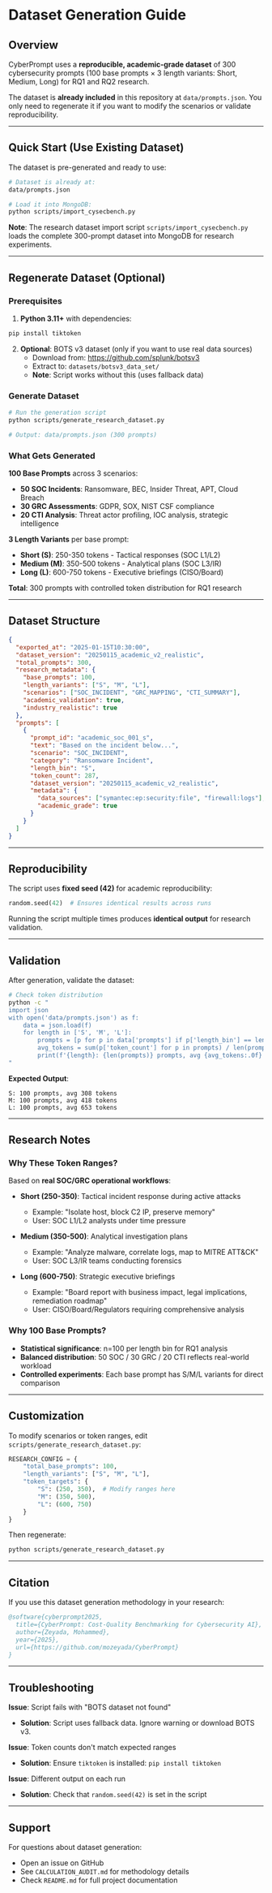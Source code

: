 # Dataset Generation Guide

## Overview

CyberPrompt uses a **reproducible, academic-grade dataset** of 300 cybersecurity prompts (100 base prompts × 3 length variants: Short, Medium, Long) for RQ1 and RQ2 research.

The dataset is **already included** in this repository at `data/prompts.json`. You only need to regenerate it if you want to modify the scenarios or validate reproducibility.

---

## Quick Start (Use Existing Dataset)

The dataset is pre-generated and ready to use:

```bash
# Dataset is already at:
data/prompts.json

# Load it into MongoDB:
python scripts/import_cysecbench.py
```

**Note**: The research dataset import script `scripts/import_cysecbench.py` loads the complete 300-prompt dataset into MongoDB for research experiments.

---

## Regenerate Dataset (Optional)

### Prerequisites

1. **Python 3.11+** with dependencies:
```bash
pip install tiktoken
```

2. **Optional**: BOTS v3 dataset (only if you want to use real data sources)
   - Download from: https://github.com/splunk/botsv3
   - Extract to: `datasets/botsv3_data_set/`
   - **Note**: Script works without this (uses fallback data)

### Generate Dataset

```bash
# Run the generation script
python scripts/generate_research_dataset.py

# Output: data/prompts.json (300 prompts)
```

### What Gets Generated

**100 Base Prompts** across 3 scenarios:
- **50 SOC Incidents**: Ransomware, BEC, Insider Threat, APT, Cloud Breach
- **30 GRC Assessments**: GDPR, SOX, NIST CSF compliance
- **20 CTI Analysis**: Threat actor profiling, IOC analysis, strategic intelligence

**3 Length Variants** per base prompt:
- **Short (S)**: 250-350 tokens - Tactical responses (SOC L1/L2)
- **Medium (M)**: 350-500 tokens - Analytical plans (SOC L3/IR)
- **Long (L)**: 600-750 tokens - Executive briefings (CISO/Board)

**Total**: 300 prompts with controlled token distribution for RQ1 research

---

## Dataset Structure

```json
{
  "exported_at": "2025-01-15T10:30:00",
  "dataset_version": "20250115_academic_v2_realistic",
  "total_prompts": 300,
  "research_metadata": {
    "base_prompts": 100,
    "length_variants": ["S", "M", "L"],
    "scenarios": ["SOC_INCIDENT", "GRC_MAPPING", "CTI_SUMMARY"],
    "academic_validation": true,
    "industry_realistic": true
  },
  "prompts": [
    {
      "prompt_id": "academic_soc_001_s",
      "text": "Based on the incident below...",
      "scenario": "SOC_INCIDENT",
      "category": "Ransomware Incident",
      "length_bin": "S",
      "token_count": 287,
      "dataset_version": "20250115_academic_v2_realistic",
      "metadata": {
        "data_sources": ["symantec:ep:security:file", "firewall:logs"],
        "academic_grade": true
      }
    }
  ]
}
```

---

## Reproducibility

The script uses **fixed seed (42)** for academic reproducibility:

```python
random.seed(42)  # Ensures identical results across runs
```

Running the script multiple times produces **identical output** for research validation.

---

## Validation

After generation, validate the dataset:

```bash
# Check token distribution
python -c "
import json
with open('data/prompts.json') as f:
    data = json.load(f)
    for length in ['S', 'M', 'L']:
        prompts = [p for p in data['prompts'] if p['length_bin'] == length]
        avg_tokens = sum(p['token_count'] for p in prompts) / len(prompts)
        print(f'{length}: {len(prompts)} prompts, avg {avg_tokens:.0f} tokens')
"
```

**Expected Output**:
```
S: 100 prompts, avg 308 tokens
M: 100 prompts, avg 418 tokens
L: 100 prompts, avg 653 tokens
```

---

## Research Notes

### Why These Token Ranges?

Based on **real SOC/GRC operational workflows**:

- **Short (250-350)**: Tactical incident response during active attacks
  - Example: "Isolate host, block C2 IP, preserve memory"
  - User: SOC L1/L2 analysts under time pressure

- **Medium (350-500)**: Analytical investigation plans
  - Example: "Analyze malware, correlate logs, map to MITRE ATT&CK"
  - User: SOC L3/IR teams conducting forensics

- **Long (600-750)**: Strategic executive briefings
  - Example: "Board report with business impact, legal implications, remediation roadmap"
  - User: CISO/Board/Regulators requiring comprehensive analysis

### Why 100 Base Prompts?

- **Statistical significance**: n=100 per length bin for RQ1 analysis
- **Balanced distribution**: 50 SOC / 30 GRC / 20 CTI reflects real-world workload
- **Controlled experiments**: Each base prompt has S/M/L variants for direct comparison

---

## Customization

To modify scenarios or token ranges, edit `scripts/generate_research_dataset.py`:

```python
RESEARCH_CONFIG = {
    "total_base_prompts": 100,
    "length_variants": ["S", "M", "L"],
    "token_targets": {
        "S": (250, 350),  # Modify ranges here
        "M": (350, 500),
        "L": (600, 750)
    }
}
```

Then regenerate:
```bash
python scripts/generate_research_dataset.py
```

---

## Citation

If you use this dataset generation methodology in your research:

```bibtex
@software{cyberprompt2025,
  title={CyberPrompt: Cost-Quality Benchmarking for Cybersecurity AI},
  author={Zeyada, Mohammed},
  year={2025},
  url={https://github.com/mozeyada/CyberPrompt}
}
```

---

## Troubleshooting

**Issue**: Script fails with "BOTS dataset not found"
- **Solution**: Script uses fallback data. Ignore warning or download BOTS v3.

**Issue**: Token counts don't match expected ranges
- **Solution**: Ensure `tiktoken` is installed: `pip install tiktoken`

**Issue**: Different output on each run
- **Solution**: Check that `random.seed(42)` is set in the script

---

## Support

For questions about dataset generation:
- Open an issue on GitHub
- See `CALCULATION_AUDIT.md` for methodology details
- Check `README.md` for full project documentation
